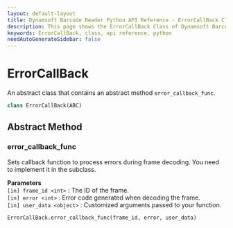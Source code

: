 ```yaml
---
layout: default-layout
title: Dynamsoft Barcode Reader Python API Reference - ErrorCallBack Class
description: This page shows the ErrorCallBack Class of Dynamsoft Barcode Reader for Python SDK.
keywords: ErrorCallBack, class, api reference, python
needAutoGenerateSidebar: false
---
```



# ErrorCallBack
An abstract class that contains an abstract method `error_callback_func`.

```python
class ErrorCallBack(ABC)
```  
 

## Abstract Method
  
### error_callback_func

Sets callback function to process errors during frame decoding. You need to implement it in the subclass.

**Parameters**  
`[in] frame_id <int>` : The ID of the frame.  
`[in] error <int>` : Error code generated when decoding the frame.  
`[in] user_data <object>` : Customized arguments passed to your function.  
        

```python
ErrorCallBack.error_callback_func(frame_id, error, user_data)
```
